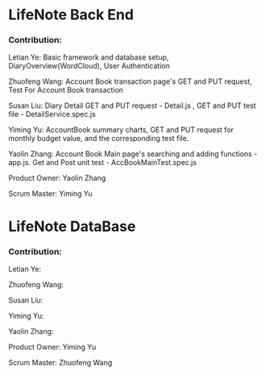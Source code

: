 # LifeNote Back End

### Contribution:

Letian Ye: Basic framework and database setup, DiaryOverview(WordCloud), User Authentication

Zhuofeng Wang: Account Book transaction page's GET and PUT request, Test For Account Book transaction

Susan Liu: Diary Detail GET and PUT request - Detail.js , GET and PUT test file - DetailService.spec.js

Yiming Yu: AccountBook summary charts, GET and PUT request for monthly budget value, and the corresponding test file.

Yaolin Zhang: Account Book Main page's searching and adding functions - app.js. Get and Post unit test - AccBookMainTest.spec.js

Product Owner: Yaolin Zhang

Scrum Master: Yiming Yu

# LifeNote DataBase

### Contribution:

Letian Ye: 

Zhuofeng Wang: 

Susan Liu: 

Yiming Yu: 

Yaolin Zhang: 

Product Owner: Yiming Yu

Scrum Master: Zhuofeng Wang
